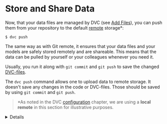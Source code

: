 # Store and Share Data

Now, that your data files are managed by DVC (see
[Add Files](/doc/tutorials/get-started/add-files)), you can push them from your
repository to the default [remote](/doc/command-reference/remote) storage\*:

```dvc
$ dvc push
```

The same way as with Git remote, it ensures that your data files and your models
are safely stored remotely and are shareable. This means that the data can be
pulled by yourself or your colleagues whenever you need it.

Usually, you run it along with `git commit` and `git push` to save the changed
[DVC-files](/doc/user-guide/dvc-file-format).

The `dvc push` command allows one to upload data to remote storage. It doesn't
save any changes in the code or DVC-files. Those should be saved by using
`git commit` and `git push`.

> \*As noted in the DVC [configuration](/doc/tutorials/get-started/configure)
> chapter, we are using a **local remote** in this section for illustrative
> purposes.

<details>

### Expand to learn more about DVC internals

You can check now that actual data file has been copied to the remote we created
in the [configuration](/doc/tutorials/get-started/configure) chapter:

```dvc
$ ls -R /tmp/dvc-storage
/tmp/dvc-storage/a3:
04afb96060aad90176268345e10355
```

`a304afb96060aad90176268345e10355` above is the hash value of the `data.xml`
file. If you check the `data.xml.dvc`
[DVC-file](/doc/user-guide/dvc-file-format), you will see that it has this
string inside.

</details>
